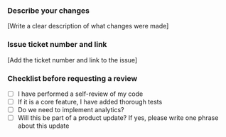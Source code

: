 ### Describe your changes
[Write a clear description of what changes were made]

### Issue ticket number and link
[Add the ticket number and link to the issue]

### Checklist before requesting a review
- [ ] I have performed a self-review of my code
- [ ] If it is a core feature, I have added thorough tests
- [ ] Do we need to implement analytics?
- [ ] Will this be part of a product update? If yes, please write one phrase about this update
